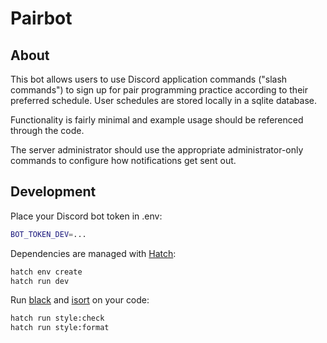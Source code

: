 # Pairbot

## About

This bot allows users to use Discord application commands ("slash commands") to sign up for pair programming practice according to their preferred schedule. User schedules are stored locally in a sqlite database.

Functionality is fairly minimal and example usage should be referenced through the code.

The server administrator should use the appropriate administrator-only commands to configure how notifications get sent out.

## Development

Place your Discord bot token in .env:

``` sh
BOT_TOKEN_DEV=...
```

Dependencies are managed with [Hatch](https://hatch.pypa.io/latest/):

``` sh
hatch env create
hatch run dev
```

Run [black](https://pypi.org/project/black/) and [isort](https://pycqa.github.io/isort/index.html) on your code:

``` sh
hatch run style:check
hatch run style:format
```

